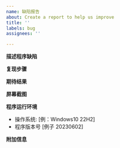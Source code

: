 ```yaml
---
name: 缺陷报告
about: Create a report to help us improve
title: ''
labels: bug
assignees: ''

---
```


**描述程序缺陷**


**复现步骤**


**期待结果**


**屏幕截图**

**程序运行环境**
 - 操作系统: [例：Windows10 22H2]
 - 程序版本号 [例子 20230602]

**附加信息**
